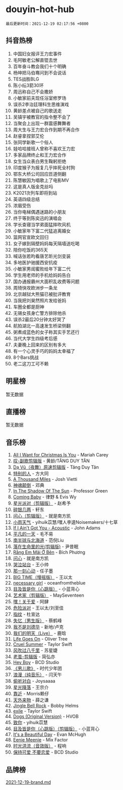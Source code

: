 # douyin-hot-hub

`最后更新时间：2021-12-19 02:17:56 +0800`

## 抖音热榜

1. 中国妇女报评王力宏事件
1. 毛阿敏老公解直锟去世
1. 百年奋斗教会我们十个明确
1. 杨坤把马伯骞问到不会说话
1. TES战胜BLG
1. 陈小纭3箭30环
1. 周迅称自己不会撒娇
1. 小敏家前夫现任浴室修罗场
1. 误杀2李治廷理科生思维演戏
1. 黄龄差点被自己的歌送走
1. 吴镇宇被教官的指令整不会了
1. 当聚会上出现一群震感舞舞者
1. 周大生与王力宏合作到期不再合作
1. 赵睿拿捏郭艾伦
1. 张同学新歌一个俗人
1. 娃哈哈接班人曾称不喜欢王力宏
1. 多家品牌终止和王力宏合作
1. 女生当众表白男生鞠躬拒绝
1. 印度猴子为报复几乎摔死全村狗
1. 鄂东大桥公司回应匝道侧翻
1. 陈慧敏因为唱歌上了电影MV
1. 这是真人版金克丝吗
1. K2021次列车即将到站
1. 英语四级总结
1. 浓眉受伤
1. 当你电梯偶遇迷路的小朋友
1. 终于等到陈奕迅的演唱会
1. 学长查寝当学弟面猛摔吹风机
1. 小敏家年下富二代猛追离婚女
1. 篮网官宣欧文回归
1. 女子嫁到隔壁妈妈每天隔墙送吃喝
1. 陪你吃饭的365天
1. 喊话张若昀看唐艺昕光剑变装
1. 多地医护驰援西安抗疫
1. 小敏家男闺蜜败给年下富二代
1. 学生用老师的手机给妈妈告白
1. 国办通报霸州大面积乱收费等问题
1. 周琦快攻欧洲步一条龙
1. 北京越狱大熊猫已被批评教育
1. 当我把刘昊然照片发给爸妈
1. 车圈全都是厨神
1. 无锡女孩身亡警方排除他杀
1. 误杀2最后20分钟太好哭了
1. 航拍湖北一高速发生桥梁侧翻
1. 粥煮成蓝色的女子称其实手艺还行
1. 当代大学生四级考后感
1. 夫妻晚上回来的区别有多大
1. 有一个心灵手巧的妈妈太幸福了
1. 8个Bars挑战
1. 老二这刀工可不赖

## 明星榜

暂无数据

## 直播榜

暂无数据

## 音乐榜

1. [All I Want for Christmas Is You](https://sf6-cdn-tos.douyinstatic.com/obj/tos-cn-ve-2774/a6e8364f27b14b3a84dfe9cabbfcff0e) - Mariah Carey
1. [叹-副歌剪辑版]() - 黄龄/TĂNG DUY TÂN
1. [Dạ Vũ（夜舞）原速剪辑版](https://sf3-cdn-tos.douyinstatic.com/obj/tos-cn-ve-2774/95dc029a0dfd4865bbe861993fb97adf) - Tăng Duy Tân
1. [特别的人]() - 方大同
1. [A Thousand Miles]() - Josh Vietti
1. [神魂颠倒](https://sf3-cdn-tos.douyinstatic.com/obj/tos-cn-ve-2774/35bf9a0f55b140cbad2ef9c9fd1c355a) - 邓典
1. [In The Shadow Of The Sun]() - Professor Green
1. [Coming Baby](https://sf6-cdn-tos.douyinstatic.com/obj/tos-cn-ve-2774/f02fe2dbebf642a6ba6faa6c3b9853ad) - 律野 & Evis Wy
1. [星光派对（剪辑版）]() - 赵希予
1. [碎银几两]() - 轩东
1. [问心（剪辑版）](https://sf3-cdn-tos.douyinstatic.com/obj/tos-cn-ve-2774/2d8f35de85334f56ae2353f8daef63d2) - 就是南方凯
1. [小雨天气]() - yihuik苡慧/嘿人李逵Noisemakers/十七草
1. [If I Ain't Got You - Acoustic](https://sf3-cdn-tos.douyinstatic.com/obj/tos-cn-ve-2774/30b9229284e54f27b3d877b2e4a2f7f3) - John Adams
1. [平凡的一天]() - 毛不易
1. [南半球与北海道](https://sf6-cdn-tos.douyinstatic.com/obj/tos-cn-ve-2774/0d1a6b330cf84ad39b8cf600a2849fbc) - 范倪Liu
1. [落在生命里的光(剪辑版)](https://sf3-cdn-tos.douyinstatic.com/obj/tos-cn-ve-2774/6a3ac5299a304a0babc779305d06ec09) - 尹昔眠
1. [Rằng Em Mãi Ở Bên](https://sf3-cdn-tos.douyinstatic.com/obj/tos-cn-ve-2774/bf11719fcc2a4ab793a7993ee69b1fe5) - Bích Phương
1. [问心](https://sf3-cdn-tos.douyinstatic.com/obj/tos-cn-ve-2774/eb82978957bf492b8842638f8d1b8466) - 就是南方凯
1. [哭泣站台]() - 王小帅
1. [那一刻心动](https://sf3-cdn-tos.douyinstatic.com/obj/tos-cn-ve-2774/4c0ed00133e3439592b4741c72acc6f3) - 任子墨
1. [BIG TIME（慢摇版）]() - 王以太
1. [necessary girl](https://sf3-cdn-tos.douyinstatic.com/obj/tos-cn-ve-2774/357e1cc9d4564b0db7f589d498e98d2d) - oceanfromtheblue
1. [目及皆是你（心跳版）]() - 小蓝背心
1. [艺术家（剪辑版）](https://sf6-cdn-tos.douyinstatic.com/obj/tos-cn-ve-2774/afc2f416a1004398942e225bff8d44fb) - MaySeventeen
1. [嘿！关于爱]() - 阿肆
1. [危险派对](https://sf6-cdn-tos.douyinstatic.com/obj/tos-cn-ve-2774/e41321aaf81d4e77a664329c1ffcf985) - 王以太/刘至佳
1. [指纹](https://sf3-cdn-tos.douyinstatic.com/obj/tos-cn-ve-2774/3b53eb1e5db241b6849e56104809dd2c) - 杜宣达
1. [失忆（男生版）](https://sf6-cdn-tos.douyinstatic.com/obj/tos-cn-ve-2774/886488823e4d448e9cefef2df680d397) - 蔡鹤峰
1. [我不是刘德华]() - 新地/卢克
1. [我们的明天（Live）](https://sf3-cdn-tos.douyinstatic.com/obj/tos-cn-ve-2774/50b758549f904df7a2963c5be52535af) - 鹿晗
1. [Life Goes On](https://sf3-cdn-tos.douyinstatic.com/obj/tos-cn-ve-2774/4c4d7f7be76a46db8ab73b83fc564bc9) - Oliver Tree
1. [Cruel Summer](https://sf6-cdn-tos.douyinstatic.com/obj/tos-cn-ve-2774/b35ad770e6d4495abefaa493fa46b555) - Taylor Swift
1. [风吹过八千里](https://sf3-cdn-tos.douyinstatic.com/obj/tos-cn-ve-2774/a1a6ff5c96de4f13890fedc3fd6d4c76) - 苏星婕
1. [老茧-剪辑版](https://sf6-cdn-tos.douyinstatic.com/obj/tos-cn-ve-2774/bb91bdf677a04acead89436a15002aa6) - 简弘亦
1. [Hey Boy](https://sf3-cdn-tos.douyinstatic.com/obj/tos-cn-ve-2774/6a2ce9453d8a45caa5adf53e927b3be2) - BCD Studio
1. [《男儿歌》]() - 时代少年团
1. [浪漫（纯音乐）](https://sf6-cdn-tos.douyinstatic.com/obj/tos-cn-ve-2774/b9c50a027cb64cbbb33a8eb5afce567e) - 闫天午
1. [偷听对白](https://sf6-cdn-tos.douyinstatic.com/obj/tos-cn-ve-2774/01cb60c814e9481ba48ccb86e87f189f) - Joysaaaa
1. [星光降落](https://sf6-cdn-tos.douyinstatic.com/obj/tos-cn-ve-2774/69c2c0bdd07941bd875538ac21bdbcd4) - 王宗介
1. [靠近]() - Morris赖仔
1. [天外来物]() - 薛之谦
1. [Jingle Bell Rock]() - Bobby Helms
1. [exile](https://sf6-cdn-tos.douyinstatic.com/obj/tos-cn-ve-2774/77ec4f6b0999429186ada733032d8a0b) - Taylor Swift
1. [Dogs (Original Version)](https://sf3-cdn-tos.douyinstatic.com/obj/tos-cn-ve-2774/d3679b1ec20f48cb8b38eb5445299b38) - HVOB
1. [致你](https://sf3-cdn-tos.douyinstatic.com/obj/tos-cn-ve-2774/954c374ed5f84191b4090574009773cc) - yihuik苡慧
1. [目及皆是你（心跳版）（剪辑版）]() - 小蓝背心
1. [It's a Beautiful Day](https://sf3-cdn-tos.douyinstatic.com/obj/tos-cn-ve-2774/d90d1a032a55472396a13e4d5ff44c2c) - Evan McHugh
1. [Eenie Meenie](https://sf6-cdn-tos.douyinstatic.com/obj/tos-cn-ve-2774/41086f9587e44036823d9782d42be7e2) - Mix Factor
1. [时光洪流（音效版）]() - 程响
1. [保持可爱 不要恋爱](https://sf6-cdn-tos.douyinstatic.com/obj/tos-cn-ve-2774/d13d4ef4d17444edbf96dad0e06f53f9) - BCD Studio

## 品牌榜

[2021-12-19-brand.md](2021-12-19-brand.md)
